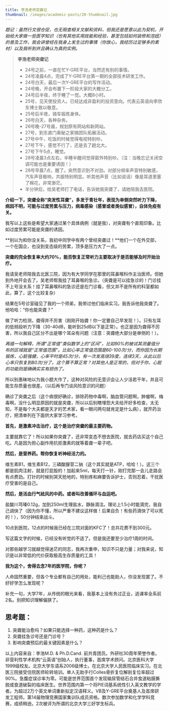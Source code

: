 ```yaml
---
title: 李浩老师突聋记
thumbnail: /images/academic-posts/20-thumbnail.jpg
---
```


*题记：虽然行文很仓促，也无瑕查相关文献和资料，但我还是愿意以此为契机，开始给大家做一些医学知识（也有其他实用技能和经验，甚至包括如何装修和泡妞）的普及工作，我会讲曾经在我身上发生过的事情（你放心，我经历过足够多的素材）以及我听到并且确认为真的实例。*

<!--more-->

> **李浩老师突聋记**
>
> - 24号之前，一直在忙Y-GRE平台，当然还有别的事情。
> - 24号凌晨4点，完成了Y-GRE平台第一期的全部技术研发工作。
> - 24号白天，最后一次Y-GRE平台的写作活动。
> - 24号晚，开会布置下一阶段大家的大概分工。
> - 24号后半夜，终于睡了一觉。大概8小时。
> - 25号，见天使投资人。已经达成非盈利的投资意向。代表云英语向李欣东博士致以敬意。
> - 25号后半夜，骑车锻炼身体。
> - 26号白天，各种杂务。
> - 26号晚-27号晨，规划原有网站和新网站。
> - 27号，到东直门奥秘之家搞团队拓展活动。
> - 27号中午，吃饭的时候觉得电视特别吵。
> - 27号下午，感觉不行了，还是去了趟北大。
> - 27号下午5点，睡觉。
> - 28号凌晨3点左右，半睡半醒间觉得窗外特别吵。（注：当晚忘记关闭空调可能也是重要诱因！）
> - 28号早晨7点，醒了。突然意识到不对劲。对部分频率声音特别敏感，汽车声音极响，共振特别明显。听其他声音（比如说话）像是耳道里塞了棉花，非常渺茫。
> - 半分钟后，给吴老师打了电话，告诉她我突聋了，请她陪我去医院。

**介绍一下，突聋全称“突发性耳聋”，多发于青壮年，表现为单侧突然听力下降，病因不明，可能与过度劳累与压力，病毒感染（感冒或者类似感冒），自体免疫有关。**

我写以上这些是希望大家通过某个具体病例（就是我），对突聋有个直观印象。比如过度劳累可能是突聋的诱因。

**别以为和你没关系，我初中同学中有两个曾经突聋过！**他们一个在外交部，一个在国企，也没到变态级的劳累，顶多是压力大了一点。

**突聋的完全恢复率大约70%，能否恢复正常听力主要取决于是否能够及时开始治疗。**

我请吴老师陪我去北医三院，因为有大学同学在那里的耳鼻喉科作主治医师。但她到外地开会去了。吴老师帮我挂了耳鼻喉的急诊。（突聋是可以挂急诊的！门诊挂不上号没关系！挂了耳鼻喉科的急诊还是在门诊看，但又并不是所有的科室都如此，算了，这个比较复杂）

结果在5号诊室碰见了我的一个师弟，我带过他们临床实习。我告诉他我突聋了。他哈哈：“你也能突聋？”

做了听力检测，聋得并不厉害（刚刚开始聋！你一定要自己早发现！）。只有左耳的低频段听力下降（30-40dB，能听到25dB以下是正常）。也正是因为聋得不厉害，所以我自己区分不出是哪个耳朵有问题（注意：突聋绝大部分是单侧的！）。

*再插一句解释，所谓“正常值”类似数学上的“区间”，比如90%的被试其测量值分布的区域就是“正常值范围”。比如心率正常值范围是60-100次/分，而你因为长期锻炼，心脏强健，心率平时是45次/分，有一次发高烧39度，连续3天，从此以后心率只恢复到80次/分了。这个算不算正常？对其他人是正常的，但对于你，心脏的功能则是确确实实有损伤了。*

所以别愚昧地以为我小题大作了，这种对风险的无意识会让人少活若干年，并且可能生存质量也很差。（以后再专门谈风险意识的问题）

确诊了突聋之后（这个病很好确诊，排除药物中毒啊，脑血管问题啊，肿瘤啊，梅毒啊，没什么明显原因的就是突聋，所以以后别瞎埋怨大夫给开好多检查，太无知，不是每个大夫都是天才的艺术家，看一眼问两句就肯定是什么病），就开药治疗，把清单列在下面供大家学习参考。

**首先，是激素冲击治疗，这个是治疗突聋的最主要药物。**

主要就靠它了！所以如果你突聋了，还非常变态不想去医院，就去药店买这个自己吃。凡是因为担心副作用抗拒激素的就等着聋一辈子吧。

**然后，是营养药。帮你恢复听神经活力的。**

维生素B1，维生素B12，三磷酸腺苷二钠（这个其实就是ATP，哈哈！）。这三个都是肌肉注射，就是打屁股的！加起来5ml，每天打一针，刚打完那一会儿走路会有点费劲。打针的时候别哭天抢地的，特别疼和麻要告诉护士，否则忍着，干扰医疗受害的是自己。

**然后，是活血行气祛风的中药。或者叫改善循环与血运吧。**

盐酸川芎嗪0.12g，加到250ml生理盐水，静脉滴注。理论上1.5小时能滴完，我自己调快了（因为你不懂，所以严重不建议这样做！后果自负！有些药滴快了可以死的！），50分钟结束战斗。

10点到医院，12点的时候我已经在三院对面的KFC了！总共花费不到300元。

写这篇文字的时候，已经没有听觉的不适了。但是我还要至少治疗1周的时间。

对那些越学习就越觉得迷茫的同志，我再次重申，知识不只是力量；对我来说，知识是以非常低的代价获取极高生存质量的工具！

**我为这个，舍得去念7年的医学院，你呢？**

人命固然重要，但各个专业都有自己的用处，能利己也能助人，你没发现罢了。不好好学怎么发现呢？

补充一句，大学7年，从传统的眼光来看，我基本上没有务过正业，逃课率全系前2名。别把知识理解偏狭了。

## 思考题：

1. 突聋能治愈吗？如果只能选择一种药，这种药是什么？
2. 突聋挂急诊号还是门诊号？
3. 影响突聋预后的最关键因素是什么？

以上内容来自：李浩M.D. & Ph.D.Cand. 前共青团员。外研社30周年荣誉作者。非营利性学术机构“云英语”创始人，执行董事，首席学术顾问。北京医科大学1999级校友。北京大学东语系2006级博士。在北京大学人民医院临床实习。在北医三院接受住院医师轮转培训。单人无助手行Colles骨折复位解剖复位率超过90%。急腹症误诊率为零。可能是世界范围首个发现输尿管结石合并食道粘膜撕脱或食道破裂的临床医生。世界范围内第一个将PIE词基系统性引入英文教学的学者。为超过2万个英文单词重新拟定汉语释义。VB及Y-GRE平台奠基人及首席研发工程师。第14届物理竞赛国家集训队成员资格。数次参加数学和化学学科竞赛，成绩稍逊。2次被评为所谓的北京大学三好学生标兵。